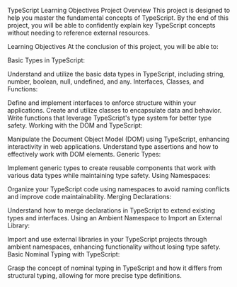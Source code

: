 TypeScript Learning Objectives Project
Overview
This project is designed to help you master the fundamental concepts of TypeScript. By the end of this project, you will be able to confidently explain key TypeScript concepts without needing to reference external resources.

Learning Objectives
At the conclusion of this project, you will be able to:

Basic Types in TypeScript:

Understand and utilize the basic data types in TypeScript, including string, number, boolean, null, undefined, and any.
Interfaces, Classes, and Functions:

Define and implement interfaces to enforce structure within your applications.
Create and utilize classes to encapsulate data and behavior.
Write functions that leverage TypeScript's type system for better type safety.
Working with the DOM and TypeScript:

Manipulate the Document Object Model (DOM) using TypeScript, enhancing interactivity in web applications.
Understand type assertions and how to effectively work with DOM elements.
Generic Types:

Implement generic types to create reusable components that work with various data types while maintaining type safety.
Using Namespaces:

Organize your TypeScript code using namespaces to avoid naming conflicts and improve code maintainability.
Merging Declarations:

Understand how to merge declarations in TypeScript to extend existing types and interfaces.
Using an Ambient Namespace to Import an External Library:

Import and use external libraries in your TypeScript projects through ambient namespaces, enhancing functionality without losing type safety.
Basic Nominal Typing with TypeScript:

Grasp the concept of nominal typing in TypeScript and how it differs from structural typing, allowing for more precise type definitions.

